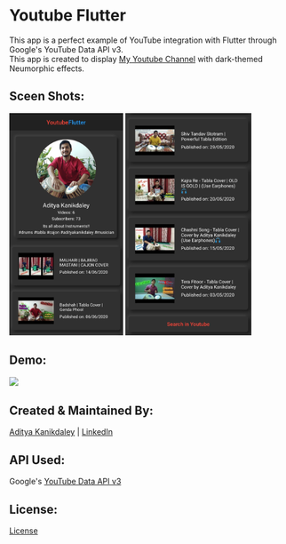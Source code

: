 # Youtube Flutter 

This app is a perfect example of YouTube integration with Flutter through Google's YouTube Data API v3. <br>
This app is created to display [My Youtube Channel](https://www.youtube.com/channel/UCFeodEXsVCtxbqFPZwiQniQ) with dark-themed Neumorphic effects.

## Sceen Shots:
<img src="https://github.com/AdityaKanikdaley/YoutubeFlutter/blob/master/git_IMG/img_01.jpg" height="400" />    <img src="https://github.com/AdityaKanikdaley/YoutubeFlutter/blob/master/git_IMG/img_02.jpg" height="400" />

## Demo:
<img src="https://github.com/AdityaKanikdaley/YoutubeFlutter/blob/master/git_IMG/img_gif.gif" height="400" />

## Created & Maintained By:
[Aditya Kanikdaley](https://github.com/AdityaKanikdaley) | [LinkedIn](https://www.linkedin.com/in/aditya-kanikdaley-471452190/)

## API Used:
Google's [YouTube Data API v3](https://console.cloud.google.com/apis/library/youtube.googleapis.com?project=rising-area-317709)

## License:
[License](https://github.com/AdityaKanikdaley/YoutubeFlutter/blob/master/LICENSE)

